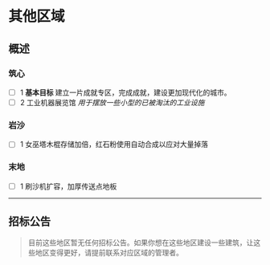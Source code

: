 # 其他区域

## 概述

### 筑心

- [ ] 1 **基本目标** 建立一片成就专区，完成成就，建设更加现代化的城市。
- [ ] 2 工业机器展览馆 *用于摆放一些小型的已被淘汰的工业设施*

### 岩沙

- [ ] 1 女巫塔木棍存储加倍，红石粉使用自动合成以应对大量掉落

### 末地

- [ ] 1 刷沙机扩容，加厚传送点地板

---

## 招标公告

> 目前这些地区暂无任何招标公告。如果你想在这些地区建设一些建筑，让这些地区变得更好，请提前联系对应区域的管理者。
